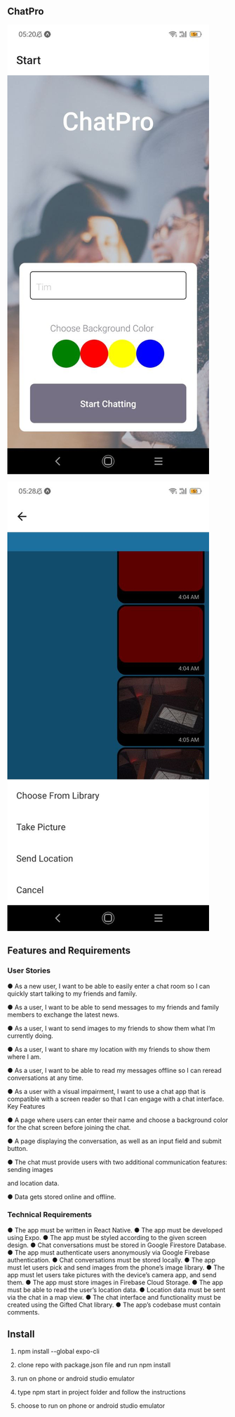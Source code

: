 ## ChatPro

![This is an image](https://github.com/TBj93/hello-world/blob/master/screenshots/photo_2022-08-22_05-29-25.jpg?raw=true)

![This is an image](https://github.com/TBj93/hello-world/blob/master/screenshots/photo_2022-08-22_05-29-59.jpg?raw=true)


## Features and Requirements
### User Stories
● As a new user, I want to be able to easily enter a chat room so I can quickly start talking to my
friends and family.

● As a user, I want to be able to send messages to my friends and family members to exchange
the latest news.

● As a user, I want to send images to my friends to show them what I’m currently doing.

● As a user, I want to share my location with my friends to show them where I am.

● As a user, I want to be able to read my messages offline so I can reread conversations at any
time.

● As a user with a visual impairment, I want to use a chat app that is compatible with a screen
reader so that I can engage with a chat interface.
Key Features

● A page where users can enter their name and choose a background color for the chat screen
before joining the chat.

● A page displaying the conversation, as well as an input field and submit button.

● The chat must provide users with two additional communication features: sending images

and location data.

● Data gets stored online and offline.

### Technical Requirements


● The app must be written in React Native.
● The app must be developed using Expo.
● The app must be styled according to the given screen design.
● Chat conversations must be stored in Google Firestore Database.
● The app must authenticate users anonymously via Google Firebase authentication.
● Chat conversations must be stored locally.
● The app must let users pick and send images from the phone’s image library.
● The app must let users take pictures with the device’s camera app, and send them.
● The app must store images in Firebase Cloud Storage.
● The app must be able to read the user’s location data.
● Location data must be sent via the chat in a map view.
● The chat interface and functionality must be created using the Gifted Chat library.
● The app’s codebase must contain comments.



## Install

1. npm install --global expo-cli

2. clone repo with package.json file and run npm install

3. run on phone or android studio emulator

4. type npm start in project folder and follow the instructions

5. choose to run on phone or android studio emulator
